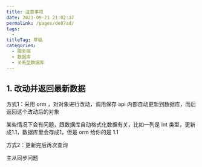 ```yaml
---
title: 注意事项
date: 2021-09-21 21:02:37
permalink: /pages/de87ad/
tags: 
  - 
titleTag: 草稿
categories: 
  - 服务端
  - 数据库
  - 关系型数据库
---
```

## 1. 改动并返回最新数据

方式1：采用 orm ，对对象进行改动，调用保存 api 内部自动更新到数据库，而后返回这个改动后的对象

某些情况下会有问题，跟数据库自动格式化数据有关，比如一列是 int 类型，更新成1.1，数据库里会存成1，但是 orm 给你的是 1.1


方式2：更新完后再次查询

主从同步问题